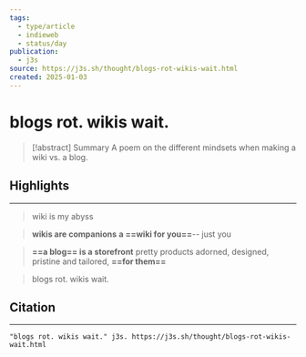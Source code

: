 ```yaml
---
tags:
  - type/article
  - indieweb
  - status/day
publication:
  - j3s
source: https://j3s.sh/thought/blogs-rot-wikis-wait.html
created: 2025-01-03
---
```

# blogs rot. wikis wait.

> [!abstract] Summary
> A poem on the different mindsets when making a wiki vs. a blog.
## Highlights
---
> wiki is my abyss

> **wikis are companions**
> **a ==wiki for you==**-- 
> just you

> **==a blog== is a storefront** 
> pretty products adorned, designed, 
> pristine and tailored, **==for them==**

> blogs rot. 
> wikis wait.
## Citation
---
```
"blogs rot. wikis wait." j3s. https://j3s.sh/thought/blogs-rot-wikis-wait.html
```

